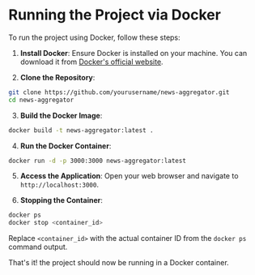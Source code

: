 # Running the Project via Docker

To run the project using Docker, follow these steps:

1. **Install Docker**: Ensure Docker is installed on your machine. You can download it from [Docker's official website](https://www.docker.com/get-started).

2. **Clone the Repository**:

```sh
git clone https://github.com/yourusername/news-aggregator.git
cd news-aggregator
```

3. **Build the Docker Image**:

```sh
docker build -t news-aggregator:latest .
```

4. **Run the Docker Container**:

```sh
docker run -d -p 3000:3000 news-aggregator:latest
```

5. **Access the Application**: Open your web browser and navigate to `http://localhost:3000`.

6. **Stopping the Container**:

```sh
docker ps
docker stop <container_id>
```

Replace `<container_id>` with the actual container ID from the `docker ps` command output.

That's it! the project should now be running in a Docker container.
